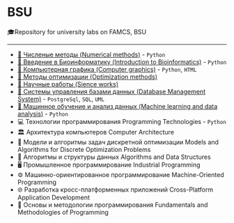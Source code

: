 # BSU
🎓Repository for university labs on FAMCS, BSU
___
- [:abacus: Численые методы (Numerical methods)](https://github.com/TemaBlag/BSU/tree/main/numerical_methods) - `Python`
- [:dna: Введение в Биоинформатику (Introduction to Bioinformatics)](https://github.com/TemaBlag/BSU/tree/main/bioinformatics) - `Python`
- [🎨 Компьютерная графика (Computer graphics)](https://github.com/TemaBlag/BSU/tree/main/computer_graphics) - `Python`, `HTML`
- [🎯 Методы оптимизации (Optimization methods)](https://github.com/TemaBlag/BSU/tree/main/optimization_methods)
- [📃 Научные работы (Sience works)](https://github.com/TemaBlag/BSU/tree/main/science_works)
- [💾 Системы управления базами данных (Database Management System)](https://github.com/TemaBlag/BSU/tree/main/database_management_system) - `PostgreSql`, `SQL`, 
 `UML`
- [🤖 Машинное обучение и анализ данных (Machine learning and data analysis)](https://github.com/TemaBlag/Yandex_SDA/tree/main/ML_part1) - `Python`
- 💻 Технологии программирования Programming Technologies - `Python`
- 🏛️ Архитектура компьютеров Computer Architecture
- 📐 Модели и алгоритмы задач дискретной оптимизации Models and Algorithms for Discrete Optimization Problems
- 🧩 Алгоритмы и структуры данных Algorithms and Data Structures
- 🖥️ Промышленное программирование Industrial Programming
- ⚙️ Машинно-ориентированное программирование Machine-Oriented Programming
- 🌐 Разработка кросс-платформенных приложений Cross-Platform Application Development
- 📖 Основы и методологии программирования Fundamentals and Methodologies of Programming
